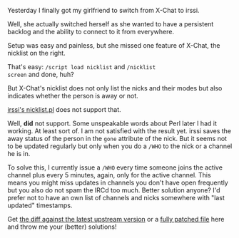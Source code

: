 <html><body><p>Yesterday I finally got my girlfriend to switch from X-Chat to irssi.

Well, she actually switched herself as she wanted to have a persistent backlog and the ability to connect to it from everywhere.

Setup was easy and painless, but she missed one feature of X-Chat, the nicklist on the right.

That's easy: <code>/script load nicklist</code> and <code>/nicklist screen</code> and done, huh?

But X-Chat's nicklist does not only list the nicks and their modes but also indicates whether the person is away or not.

<a href="http://wouter.coekaerts.be/irssi/nicklist">irssi's nicklist.pl</a> does not support that.

Well, <strong>did</strong> not support. Some unspeakable words about Perl later I had it working. At least sort of. I am not satisfied with the result yet. irssi saves the away status of the person in the <code>gone</code> attribute of the nick. But it seems not to be updated regularly but only when you do a <code>/WHO</code> to the nick or a channel he is in.

To solve this, I currently issue a <code>/WHO</code> every time someone joins the active channel plus every 5 minutes, again, only for the active channel. This means you might miss updates in channels you don't have open frequently but you also do not spam the IRCd too much. Better solution anyone? I'd prefer not to have an own list of channels and nicks somewhere with "last updated" timestamps.

Get <a href="http://files.die-welt.net/irssi/nicklist-away.patch">the diff against the latest upstream version</a> or a <a href="http://files.die-welt.net/irssi/nicklist-away.pl">fully patched file</a> here and throw me your (better) solutions!</p></body></html>